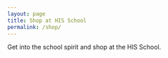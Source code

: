 ```yaml
---
layout: page
title: Shop at HIS School
permalink: /shop/
---
```


Get into the school spirit and shop at the HIS School.
